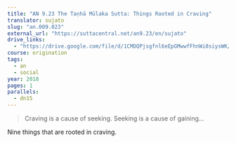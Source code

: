 ```yaml
---
title: "AN 9.23 The Taṇhā Mūlaka Sutta: Things Rooted in Craving"
translator: sujato
slug: "an.009.023"
external_url: "https://suttacentral.net/an9.23/en/sujato"
drive_links:
  - "https://drive.google.com/file/d/1CMDQPjsgfnl6eEpGMwwfFhnWi8siysWK/view?usp=drivesdk"
course: origination
tags:
  - an
  - social
year: 2018
pages: 1
parallels:
  - dn15
---
```


> Craving is a cause of seeking. Seeking is a cause of gaining...

Nine things that are rooted in craving.

